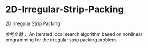 # 2D-Irregular-Strip-Packing
2D Irregular Strip Packing


参考文献：
An iterated local search algorithm based on nonlinear programming for the irregular strip packing problem.

